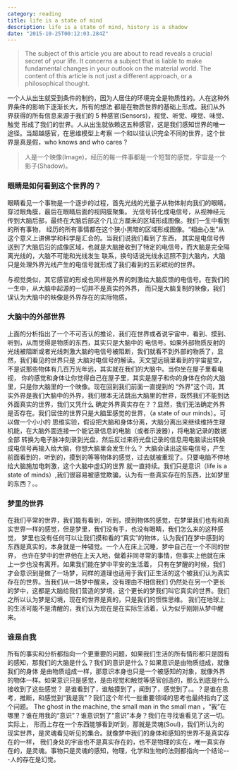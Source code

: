 ```yaml
---
category: reading
title: life is a state of mind
description: life is a state of mind, history is a shadow
date: "2015-10-25T00:12:03.284Z"
---
```


> The subject of this article you are about to read reveals a crucial secret of your life.
> It concerns a subject that is liable to make fundamental changes in your outlook on the material world.
> The content of this article is not just a different approach, or a philosophical thought.

一个人从出生就受到条件的制约，因为人居住的环境完全是物质性的。人在这种外界条件的影响下逐渐长大，所有的想法
都是在物质世界的基础上形成。我们从外界获得的所有信息来源于我们的 5 种感官(Sensors)，视觉、听觉、嗅觉、味觉、触觉
形成了我们的世界。人从出生就依赖这五种感官，这是我们感知世界的唯一途径。当超越感官，在思维模型上考察
一个和以往认识完全不同的世界，这个世界是真是假，who knows and who cares ?

> 人是一个映像(Image)，经历的每一件事都是一个短暂的感觉，宇宙是一个影子(Shadow)。

### 眼睛是如何看到这个世界的？

眼睛看见一个事物是一个逐步的过程，首先光线的光量子从物体射向我们的眼睛，穿过眼角膜，最后在眼睛后面的视网膜聚集。
光信号转化成电信号，从视神经元传到大脑后部，最终在大脑后部这个几立方厘米的区域形成图像。我们一生中看到的所有事物，
经历的所有事情都在这个狭小黑暗的区域形成图像。“相由心生”从这个意义上讲佛学和科学是汇合的。当我们说我们看到了东西，
其实是电信号传送到了大脑后沿的成像区域，也就是大脑接收到了特定的电信号，而大脑是完全隔离光线的，大脑不可能和光线发生
联系，换句话说光线永远照不到大脑内，大脑只是处理外界光线产生的电信号就形成了我们看到的五彩缤纷的世界。

与视觉类似，其它感官的形成也同样是外界的刺激给大脑反馈的电信号。在我们的一生中，从大脑中起源的一切并不是真实的外界，
而只是大脑复制的映像，我们误认为大脑中的映像是外界存在的实际物质。

### 大脑中的外部世界

上面的分析指出了一个不可否认的推论，我们在世界或者说宇宙中，看到、摸到、听到，从而觉得是物质的东西，其实只是大脑中的
电信号。如果外部物质反射的光线被阻断或者光线刺激大脑的电信号被阻断，我们就看不到外部的物质了，显然，我们看见的世界只是
大脑对电信号的解读。天文望远镜里看到的宇宙星空，不是说那些物体有几百万光年远，其实就在我们的大脑中。当你坐在屋子里看电视，
你的感觉和身体让你觉得自己在屋子里，其实是屋子和你的身体在你的大脑里，只是你大脑里的一个映像。现在回到我们前面一直提到的
“外界”这个词，其实外界是我们大脑中的外界，我们根本无法跳出大脑里的世界，既然我们不能到达外面真实的世界，我们又凭什么
确定外界真实存在？？显然，我们无法确定外界是否存在。我们居住的世界只是大脑里感觉的世界，（a state of our minds）。可以做一个小小的
思维实验，假设把大脑和身体分离，大脑分离出来继续维持生理机能，在大脑外面连接一个能记录信息的电脑（或者示波器），将电脑记录的数据全部
转换为电子脉冲刻录到光盘，然后反过来将光盘记录的信息用电脑读出转换成电信号再输入给大脑，你想大脑里会发生什么？
大脑会读出这些电信号，产生前面看到的，听到的，摸到的等等物体的感觉，过去就被重现了。只要电脑不停地给大脑施加电刺激，这个大脑中虚幻的世界
就一直持续。我们只是意识（life is a state of minds）,我们很容易被感觉欺骗，认为有一些真实存在的东西，比如梦里的东西？。。

### 梦里的世界

在我们平常的世界，我们能有看到，听到，摸到物体的感觉，在梦里我们也有和真实世界一样的感觉，但是梦里，我们没有手，也没有眼睛，我们怎么来的这种感觉，
梦里也没有任何可以让我们摸和看的“真实”的物体，认为我们在梦中感到的东西是真实的，本身就是一种错觉。一个人在床上沉睡，梦中自己在一个不同的世界，
也许在梦中的世界他在上天入地，做着非同寻常的事情，但事实上他就在床上一步也没有离开。如果我们能在梦中平安的生活着，
只有在梦醒的时候，我们才会意识到是做了一场梦，同样的道理也适用于我们正生活的这个被我们认为真实存在的世界。当我们从一场梦中醒来，没有理由不相信我们
仍然处在另一个更长的梦中，这都是大脑给我们营造的梦境，这个更长的梦我们叫它真实的世界。我们之所以认为梦是幻境，现在的世界是真的，只是我们的惯性思维。
我们在地球上的生活可能不是清醒的，我们认为现在是在实际生活着，认为似乎刚刚从梦中醒来。

### 谁是自我

所有的事实和分析都指向一个更重要的问题，如果我们生活的所有情形都只是固有的感知，那我们的大脑是什么？我们的意识是什么？如果意识是由物质组成，就像我们的身体
是由物质组成一样，那意识本身也只是一个被感知的对象，就像外界的物体一样。如果意识只是感觉，是由视觉和触觉等感官创造的，那么到底是什么接收到了这些感觉？
是谁看到了，谁触摸到了，闻到了，感觉到了。。？是谁在思考，推断，和感觉到“我是我”？我们这个年代一些重要领域的思考也最终指向了这个问题。
The ghost in the machine, the small man in the small man ，“我”在哪里？谁在用我的“意识”？谁意识到了“意识”本身？我们在寻找谁看见了这一切。
实际上， 形而上存在一个东西能够看到听到，那就是灵魂(Soul)，我们所认为的现实世界，是灵魂看见听见的集合。就像梦中我们的身体和感知的世界不是真实存在的一样，
我们身处的宇宙也不是真实存在的，也不是物理的实在，唯一真实存在的，是灵魂。事物只是灵魂的感知，物理，化学和生物的法则都指向一个结论---人的存在是幻觉。
